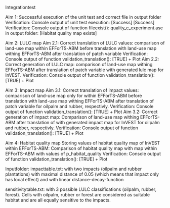 Integrationtest

Aim 1:   Successful execution of the unit test and correct file in output folder
         Verification: Console output of unit test execution: [Success] [Success] 
         Verification: Console output of function fileexist(): quality_c_experiment.asc in
                       output folder: [Habitat quality map exists] 

Aim 2:   LULC map 
Aim 2.1: Correct translation of LULC values: comparison of land-use map within EFForTS-ABM before          translation with land-use map withing EFForTS-ABM after translation of patch variable
         Verification: Console output of function validation_translation(): [TRUE] + Plot
Aim 2.2: Correct generation of LULC map: comparison of land-use map withing EFForTS-ABM after              translation of patch variable with generated lulc map for InVEST.
         Verification: Console output of function validation_translation(): [TRUE] + Plot

Aim 3:   Impact map
Aim 3.1: Correct translation of impact values: comparison of land-use map only for within                  EFForTS-ABM before translation with land-use map withing EFForTS-ABM after translation of          patch variable for oilpalm and rubber, respectivly.
         Verification: Console output of function validation_translation(): [TRUE] + Plot
Aim 3.2: Correct generation of impact map: Comparison of land-use map withing EFForTS-ABM after            translation of with generated impact map for InVEST for oilpalm and rubber, respectivly.
         Verification: Console output of function validation_translation(): [TRUE] + Plot
         
Aim 4:   Habitat quality map
         Storing values of habitat quality map of InVEST within EFForTS-ABM: Comparison of habitat          quality map with map within EFForTS-ABM  with values of p_habitat_quality
         Verification: Console output of function validation_translation(): [TRUE] + Plot

Inputfolder:
impacttable.txt:      with two impacts (oilpalm and rubber plantations) with maximal
                      distance of 0.05 (which means that impact only has local effect) and
                      with linear distance-decay-function

sensitivitytable.txt: with 3 possible LULC classifications (oilpalm,
                      rubber, forest). Cells with oilpalm, rubber or forest are considered
                      as suitable habitat and are all equally sensitive to the impacts.